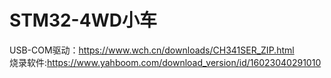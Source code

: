 # STM32-4WD小车
USB-COM驱动：https://www.wch.cn/downloads/CH341SER_ZIP.html  
烧录软件:https://www.yahboom.com/download_version/id/16023040291010
